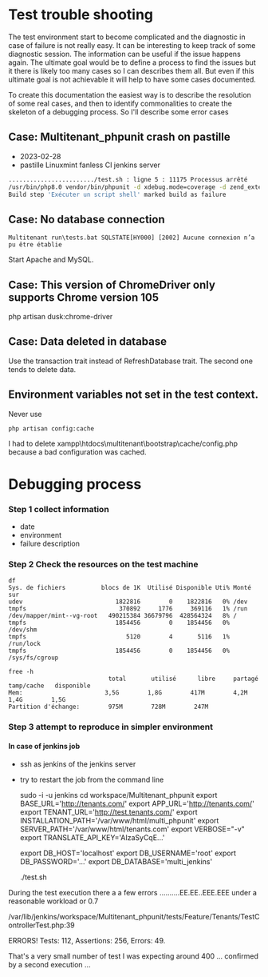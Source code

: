 # Test trouble shooting

The test environment start to become complicated and the diagnostic in case of failure is not really easy. It can be interesting to keep track of some diagnostic session. The information can be useful if the issue happens again. The ultimate goal would be to define a process to find the issues but it there is likely too many cases so I can describes them all. But even if this ultimate goal is not achievable it will help to have some cases documented.

To create this documentation the easiest way is to describe the resolution of some real cases, and then to identify commonalities to create the skeleton of a debugging process. So I'll describe some error cases


## Case: Multitenant_phpunit crash on pastille

- 2023-02-28
- pastille Linuxmint fanless CI jenkins server

```sh
......................../test.sh : ligne 5 : 11175 Processus arrêté
/usr/bin/php8.0 vendor/bin/phpunit -d xdebug.mode=coverage -d zend_extension=/usr/lib/php/20200930/xdebug.so --log-junit results/results.xml --testdox-html doc/testdox.html --coverage-html results/coverage
Build step 'Exécuter un script shell' marked build as failure 
```


## Case: No database connection

	Multitenant run\tests.bat SQLSTATE[HY000] [2002] Aucune connexion n’a pu être établie

Start Apache and MySQL.

## Case: This version of ChromeDriver only supports Chrome version 105

php artisan dusk:chrome-driver

## Case: Data deleted in database

Use the transaction trait instead of RefreshDatabase trait. The second one tends to delete data.

## Environment variables not set in the test context.

Never use

	php artisan config:cache

I had to delete xampp\htdocs\multitenant\bootstrap\cache/config.php because a bad configuration was cached.


# Debugging process

### Step 1 collect information

- date
- environment
- failure description

### Step 2 Check the resources on the test machine

	df
	Sys. de fichiers          blocs de 1K  Utilisé Disponible Uti% Monté sur
	udev                          1822816        0    1822816   0% /dev
	tmpfs                          370892     1776     369116   1% /run
	/dev/mapper/mint--vg-root   490215384 36679796  428564324   8% /
	tmpfs                         1854456        0    1854456   0% /dev/shm
	tmpfs                            5120        4       5116   1% /run/lock
	tmpfs                         1854456        0    1854456   0% /sys/fs/cgroup
	
	free -h
              					total       utilisé      libre     partagé tamp/cache   disponible
	Mem:			           3,5G        1,8G        417M        4,2M        1,4G        1,5G
	Partition d'échange:        975M        728M        247M
	
### Step 3 attempt to reproduce in simpler environment

#### In case of jenkins job

- ssh as jenkins of the jenkins server
- try to restart the job from the command line

	sudo -i -u jenkins
	cd workspace/Multitenant_phpunit
	export BASE_URL='http://tenants.com/'
	export APP_URL='http://tenants.com/'
	export TENANT_URL='http://test.tenants.com/'
	export INSTALLATION_PATH='/var/www/html/multi_phpunit'
	export SERVER_PATH='/var/www/html/tenants.com'
	export VERBOSE="-v"
	export TRANSLATE_API_KEY='AIzaSyCqE...'

	export DB_HOST='localhost'
	export DB_USERNAME='root'
	export DB_PASSWORD='...'
	export DB_DATABASE='multi_jenkins'
	
	./test.sh
	
During the test execution there a a few errors ..........EE.EE..EEE.EEE under a reasonable workload or 0.7

/var/lib/jenkins/workspace/Multitenant_phpunit/tests/Feature/Tenants/TestControllerTest.php:39

ERRORS!
Tests: 112, Assertions: 256, Errors: 49.

That's a very small number of test I was expecting around 400 ... confirmed by a second execution ...


